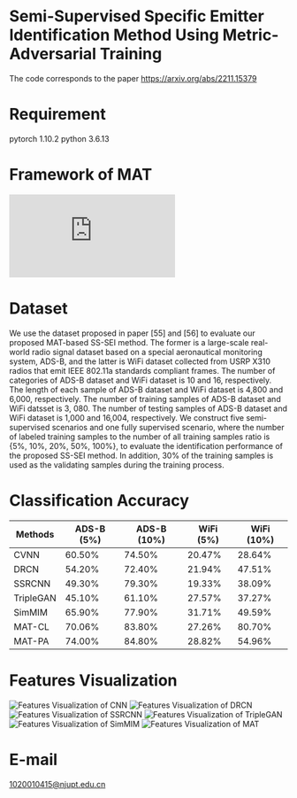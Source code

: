 # Semi-Supervised Specific Emitter Identification Method Using Metric-Adversarial Training
The code corresponds to the paper https://arxiv.org/abs/2211.15379

# Requirement
pytorch 1.10.2
python 3.6.13

# Framework of MAT
![Framework of MAT](https://github.com/lovelymimola/MAT-based-SS-SEI/Figures/MAT_Pipeline.pdf)

# Dataset
We use the dataset proposed in paper [55] and [56] to evaluate our proposed MAT-based SS-SEI method. The former is a large-scale real-world radio signal dataset based on
a special aeronautical monitoring system, ADS-B, and the latter is WiFi dataset collected from USRP X310 radios that emit IEEE 802.11a standards compliant frames. The number of categories of ADS-B dataset and WiFi dataset is 10 and 16, respectively. The length of each sample of ADS-B dataset and WiFi dataset is 4,800
and 6,000, respectively. The number of training samples of ADS-B dataset and WiFi datsset is 3, 080. The number of testing samples of ADS-B dataset and WiFi dataset is 1,000 and 16,004, respectively. We construct five semi-supervised scenarios and one fully supervised scenario, where the number of labeled training samples to the number of all training samples ratio is {5%, 10%, 20%, 50%, 100%}, to evaluate the identification performance of the proposed SS-SEI method. In addition, 30% of the training samples is used as the validating samples during the training process.

# Classification Accuracy
 Methods  | ADS-B (5%) | ADS-B (10%) | WiFi (5%) | WiFi (10%)
 ---- | ----- | ------  | ----- | ------  |
 CVNN  | 60.50% |  74.50% | 20.47% |28.64%
 DRCN  | 54.20% | 72.40% | 21.94% | 47.51%
 SSRCNN | 49.30% | 79.30% | 19.33% | 38.09%
 TripleGAN | 45.10% | 61.10% | 27.57% | 37.27%
 SimMIM | 65.90% | 77.90% | 31.71% | 49.59%
 MAT-CL | 70.06% | 83.80% | 27.26% | 80.70%
 MAT-PA | 74.00% | 84.80% | 28.82% | 54.96%

# Features Visualization
![Features Visualization of CNN](https://github.com/lovelymimola/MAT-based-SS-SEI/Figures/CNN_n_classes_16_10label_90unlabel_improved.png)
![Features Visualization of DRCN](https://github.com/lovelymimola/MAT-based-SS-SEI/Figures/DRCN_complex_n_classes_16_10label_90unlabel_improved.png)
![Features Visualization of SSRCNN](https://github.com/lovelymimola/MAT-based-SS-SEI/Figures/SSRCNN_n_classes_16_10label_90unlabel_improved.png)
![Features Visualization of TripleGAN](https://github.com/lovelymimola/MAT-based-SS-SEI/Figures/TripleGAN_n_classes_16_10label_90unlabel_improved.png)
![Features Visualization of SimMIM](https://github.com/lovelymimola/MAT-based-SS-SEI/Figures/SimMIM_encoder_mask05_n_classes_16_label10_improved.png)
![Features Visualization of MAT](https://github.com/lovelymimola/MAT-based-SS-SEI/Figures/CNN_MAT_n_classes_16_10label_90unlabel_improved.png)

# E-mail
1020010415@njupt.edu.cn
